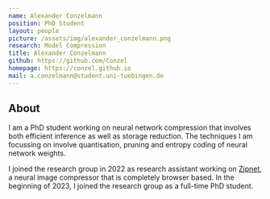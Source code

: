 ```yaml
---
name: Alexander Conzelmann 
position: PhD Student
layout: people
picture: /assets/img/alexander_conzelmann.png
research: Model Compression
title: Alexander Conzelmann
github: https://github.com/Conzel
homepage: https://conzel.github.io
mail: a.conzelmann@student.uni-tuebingen.de
---
```


## About
I am a PhD student working on neural network compression that involves both efficient inference as well as storage reduction. The techniques I am
focussing on involve quantisation, pruning and entropy coding of neural network weights.

I joined the research group in 2022 as research assistant working on [Zipnet](https://conzel.github.io/zipnet/), a neural image compressor that is completely browser based. In the beginning of 2023, I joined the research group as a full-time PhD student. 

